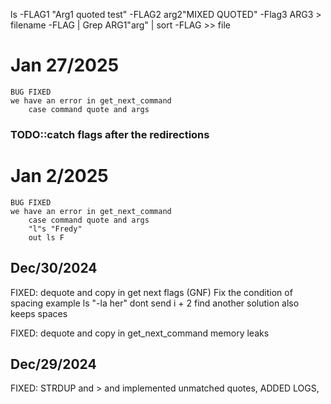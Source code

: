 ls -FLAG1 "Arg1 quoted test" -FLAG2 arg2"MIXED QUOTED" -Flag3 ARG3 > filename -FLAG | Grep ARG1"arg" | sort -FLAG >> file

# Jan 27/2025
    BUG FIXED 
    we have an error in get_next_command 
        case command quote and args

### TODO::catch flags after the redirections
# Jan 2/2025
    BUG FIXED 
    we have an error in get_next_command 
        case command quote and args
        "l"s "Fredy"
        out ls F
## Dec/30/2024

FIXED: 
    dequote and copy in get next flags (GNF)
    Fix the condition of spacing example    ls "-la her"
            dont send i + 2 find another solution also keeps spaces

FIXED: 
    dequote and copy in get_next_command
    memory leaks
## Dec/29/2024
FIXED: STRDUP and > and implemented unmatched quotes, ADDED LOGS,